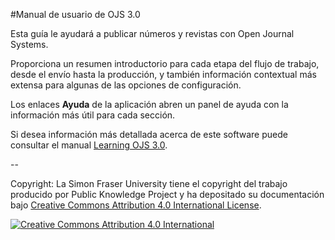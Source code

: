 #Manual de usuario de OJS 3.0

Esta guía le ayudará a publicar números y revistas con Open Journal Systems.

Proporciona un resumen introductorio para cada etapa del flujo de trabajo, desde el envío hasta la producción, y también información contextual más extensa para algunas de las opciones de configuración.

Los enlaces **Ayuda** de la aplicación abren un panel de ayuda con la información más útil para cada sección.

Si desea información más detallada acerca de este software puede consultar el manual [Learning OJS 3.0](https://www.gitbook.com/book/pkp/ojs3/details).

--

Copyright: La Simon Fraser University tiene el copyright del trabajo producido por Public Knowledge Project y ha depositado su documentación bajo [Creative Commons Attribution 4.0 International License](http://creativecommons.org/licenses/by/4.0/).

[![](https://i.creativecommons.org/l/by/4.0/88x31.png "Creative Commons Attribution 4.0 International")](http://creativecommons.org/licenses/by/4.0/)




